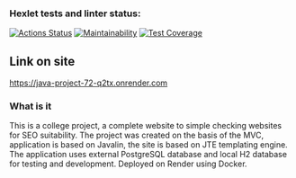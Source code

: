 ### Hexlet tests and linter status:
[![Actions Status](https://github.com/BOMBYASCHER/java-project-72/actions/workflows/hexlet-check.yml/badge.svg)](https://github.com/BOMBYASCHER/java-project-72/actions)
[![Maintainability](https://api.codeclimate.com/v1/badges/3ea35d5757477232dbff/maintainability)](https://codeclimate.com/github/BOMBYASCHER/java-project-72/maintainability)
[![Test Coverage](https://api.codeclimate.com/v1/badges/3ea35d5757477232dbff/test_coverage)](https://codeclimate.com/github/BOMBYASCHER/java-project-72/test_coverage)

## Link on site
https://java-project-72-q2tx.onrender.com

### What is it
This is a college project, a complete website to simple checking websites for SEO suitability. The project was created on the basis of the MVC, application is based on Javalin, the site is based on JTE templating engine. The application uses external PostgreSQL database and local H2 database for testing and development. Deployed on Render using Docker.